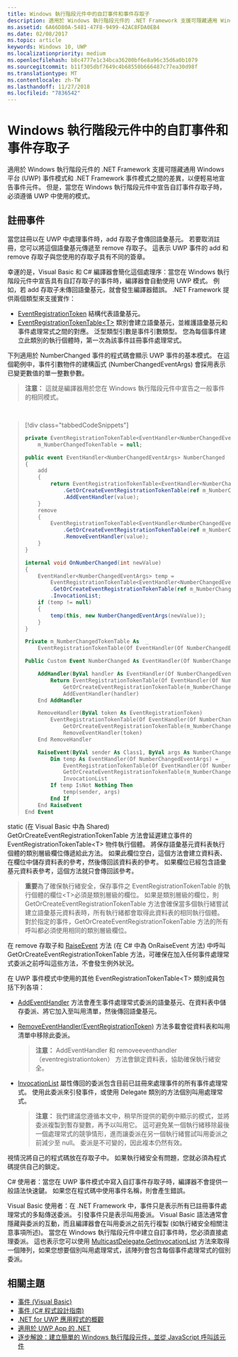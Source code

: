 ```yaml
---
title: Windows 執行階段元件中的自訂事件和事件存取子
description: 適用於 Windows 執行階段元件的 .NET Framework 支援可隱藏通用 Windows 平台 (UWP) 事件模式和 .NET Framework 事件模式之間的差異，以便輕易地宣告事件元件。
ms.assetid: 6A66D80A-5481-47F8-9499-42AC8FDA0EB4
ms.date: 02/08/2017
ms.topic: article
keywords: Windows 10, UWP
ms.localizationpriority: medium
ms.openlocfilehash: b8c4777e1c34bca36200bf6e8a96c35d6a0b1079
ms.sourcegitcommit: b11f305dbf7649c4b68550b666487c77ea30d98f
ms.translationtype: MT
ms.contentlocale: zh-TW
ms.lasthandoff: 11/27/2018
ms.locfileid: "7836542"
---
```

# <a name="custom-events-and-event-accessors-in-windows-runtime-components"></a>Windows 執行階段元件中的自訂事件和事件存取子



適用於 Windows 執行階段元件的 .NET Framework 支援可隱藏通用 Windows 平台 (UWP) 事件模式和 .NET Framework 事件模式之間的差異，以便輕易地宣告事件元件。 但是，當您在 Windows 執行階段元件中宣告自訂事件存取子時，必須遵循 UWP 中使用的模式。

## <a name="registering-events"></a>註冊事件


當您註冊以在 UWP 中處理事件時，add 存取子會傳回語彙基元。 若要取消註冊，您可以將這個語彙基元傳遞至 remove 存取子。 這表示 UWP 事件的 add 和 remove 存取子與您使用的存取子具有不同的簽章。

幸運的是，Visual Basic 和 C# 編譯器會簡化這個處理序：當您在 Windows 執行階段元件中宣告具有自訂存取子的事件時，編譯器會自動使用 UWP 模式。 例如，若 add 存取子未傳回語彙基元，就會發生編譯器錯誤。 .NET Framework 提供兩個類型來支援實作：

-   [EventRegistrationToken](https://msdn.microsoft.com/library/windows/apps/windows.foundation.eventregistrationtoken.aspx) 結構代表語彙基元。
-   [EventRegistrationTokenTable&lt;T&gt;](https://msdn.microsoft.com/library/hh138412.aspx) 類別會建立語彙基元，並維護語彙基元和事件處理常式之間的對應。 泛型類型引數是事件引數類型。 您為每個事件建立此類別的執行個體時，第一次為該事件註冊事件處理常式。

下列適用於 NumberChanged 事件的程式碼會顯示 UWP 事件的基本模式。 在這個範例中，事件引數物件的建構函式 (NumberChangedEventArgs) 會採用表示已變更數值的單一整數參數。

> **注意：** 這就是編譯器用於您在 Windows 執行階段元件中宣告之一般事件的相同模式。

 
> [!div class="tabbedCodeSnippets"]
> ```csharp
> private EventRegistrationTokenTable<EventHandler<NumberChangedEventArgs>>
>     m_NumberChangedTokenTable = null;
>
> public event EventHandler<NumberChangedEventArgs> NumberChanged
> {
>     add
>     {
>         return EventRegistrationTokenTable<EventHandler<NumberChangedEventArgs>>
>             .GetOrCreateEventRegistrationTokenTable(ref m_NumberChangedTokenTable)
>             .AddEventHandler(value);
>     }
>     remove
>     {
>         EventRegistrationTokenTable<EventHandler<NumberChangedEventArgs>>
>             .GetOrCreateEventRegistrationTokenTable(ref m_NumberChangedTokenTable)
>             .RemoveEventHandler(value);
>     }
> }
>
> internal void OnNumberChanged(int newValue)
> {
>     EventHandler<NumberChangedEventArgs> temp =
>         EventRegistrationTokenTable<EventHandler<NumberChangedEventArgs>>
>         .GetOrCreateEventRegistrationTokenTable(ref m_NumberChangedTokenTable)
>         .InvocationList;
>     if (temp != null)
>     {
>         temp(this, new NumberChangedEventArgs(newValue));
>     }
> }
> ```
> ```vb
> Private m_NumberChangedTokenTable As  _
>     EventRegistrationTokenTable(Of EventHandler(Of NumberChangedEventArgs))
>
> Public Custom Event NumberChanged As EventHandler(Of NumberChangedEventArgs)
>
>     AddHandler(ByVal handler As EventHandler(Of NumberChangedEventArgs))
>         Return EventRegistrationTokenTable(Of EventHandler(Of NumberChangedEventArgs)).
>             GetOrCreateEventRegistrationTokenTable(m_NumberChangedTokenTable).
>             AddEventHandler(handler)
>     End AddHandler
>
>     RemoveHandler(ByVal token As EventRegistrationToken)
>         EventRegistrationTokenTable(Of EventHandler(Of NumberChangedEventArgs)).
>             GetOrCreateEventRegistrationTokenTable(m_NumberChangedTokenTable).
>             RemoveEventHandler(token)
>     End RemoveHandler
>
>     RaiseEvent(ByVal sender As Class1, ByVal args As NumberChangedEventArgs)
>         Dim temp As EventHandler(Of NumberChangedEventArgs) = _
>             EventRegistrationTokenTable(Of EventHandler(Of NumberChangedEventArgs)).
>             GetOrCreateEventRegistrationTokenTable(m_NumberChangedTokenTable).
>             InvocationList
>         If temp IsNot Nothing Then
>             temp(sender, args)
>         End If
>     End RaiseEvent
> End Event
> ```

static (在 Visual Basic 中為 Shared) GetOrCreateEventRegistrationTokenTable 方法會延遲建立事件的 EventRegistrationTokenTable&lt;T&gt; 物件執行個體。 將保存語彙基元資料表執行個體的類別層級欄位傳遞給此方法。 如果此欄位空白，這個方法會建立資料表、在欄位中儲存資料表的參考，然後傳回該資料表的參考。 如果欄位已經包含語彙基元資料表參考，這個方法就只會傳回該參考。

> **重要**為了確保執行緒安全，保存事件之 EventRegistrationTokenTable 的執行個體的欄位&lt;T&gt;必須是類別層級的欄位。 如果是類別層級的欄位，則 GetOrCreateEventRegistrationTokenTable 方法會確保當多個執行緒嘗試建立語彙基元資料表時，所有執行緒都會取得此資料表的相同執行個體。 對於指定的事件，GetOrCreateEventRegistrationTokenTable 方法的所有呼叫都必須使用相同的類別層級欄位。

在 remove 存取子和 [RaiseEvent](https://msdn.microsoft.com/library/fwd3bwed.aspx) 方法 (在 C# 中為 OnRaiseEvent 方法) 中呼叫 GetOrCreateEventRegistrationTokenTable 方法，可確保在加入任何事件處理常式委派之前呼叫這些方法，不會發生例外狀況。

在 UWP 事件模式中使用的其他 EventRegistrationTokenTable&lt;T&gt; 類別成員包括下列各項：

-   [AddEventHandler](https://msdn.microsoft.com/library/hh138458.aspx) 方法會產生事件處理常式委派的語彙基元、在資料表中儲存委派、將它加入至叫用清單，然後傳回語彙基元。
-   [RemoveEventHandler(EventRegistrationToken)](https://msdn.microsoft.com/library/hh138425.aspx) 方法多載會從資料表和叫用清單中移除此委派。

    >**注意：** AddEventHandler 和 removeeventhandler （eventregistrationtoken） 方法會鎖定資料表，協助確保執行緒安全。

-   [InvocationList](https://msdn.microsoft.com/library/hh138465.aspx) 屬性傳回的委派包含目前已註冊來處理事件的所有事件處理常式。 使用此委派來引發事件，或使用 Delegate 類別的方法個別叫用處理常式。

    >**注意：** 我們建議您遵循本文中，稍早所提供的範例中顯示的模式，並將委派複製到暫存變數，再予以叫用它。 這可避免某一個執行緒移除最後一個處理常式的競爭情形，進而讓委派在另一個執行緒嘗試叫用委派之前減少至 null。 委派是不可變的，因此複本仍然有效。

視情況將自己的程式碼放在存取子中。 如果執行緒安全有問題，您就必須為程式碼提供自己的鎖定。

C# 使用者：當您在 UWP 事件模式中寫入自訂事件存取子時，編譯器不會提供一般語法快速鍵。 如果您在程式碼中使用事件名稱，則會產生錯誤。

Visual Basic 使用者：在 .NET Framework 中，事件只是表示所有已註冊事件處理常式的多點傳送委派。 引發事件只是表示叫用委派。 Visual Basic 語法通常會隱藏與委派的互動，而且編譯器會在叫用委派之前先行複製 (如執行緒安全相關注意事項所述)。 當您在 Windows 執行階段元件中建立自訂事件時，您必須直接處理委派。 這也表示您可以使用 [MulticastDelegate.GetInvocationList](https://msdn.microsoft.com/library/system.multicastdelegate.getinvocationlist.aspx) 方法來取得一個陣列，如果您想要個別叫用處理常式，該陣列會包含每個事件處理常式的個別委派。

## <a name="related-topics"></a>相關主題

* [事件 (Visual Basic)](https://msdn.microsoft.com/library/ms172877.aspx)
* [事件 (C# 程式設計指南)](https://msdn.microsoft.com/library/awbftdfh.aspx)
* [.NET for UWP 應用程式的概觀](https://msdn.microsoft.com/library/windows/apps/xaml/br230302.aspx)
* [適用於 UWP App 的 .NET](https://msdn.microsoft.com/library/windows/apps/xaml/mt185501.aspx)
* [逐步解說：建立簡單的 Windows 執行階段元件，並從 JavaScript 呼叫該元件](walkthrough-creating-a-simple-windows-runtime-component-and-calling-it-from-javascript.md)
